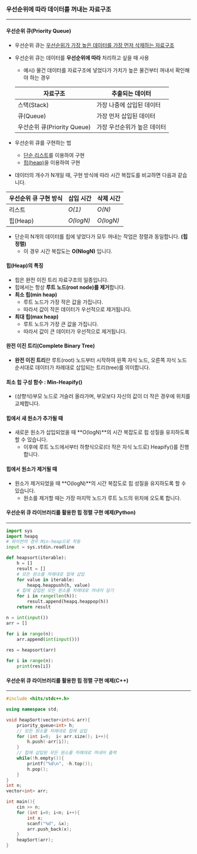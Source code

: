 ### 우선순위에 따라 데이터를 꺼내는 자료구조

---

#### 우선순위 큐(Priority Queue)

- 우선순위 큐는 <u>우선순위가 가장 높은 데이터를 가장 먼저 삭제하는 자료구조</u>

- 우선순위 큐는 데이터를 __우선순위에 따라__ 처리하고 싶을 때 사용

  - 예시) 물건 데이터를 자료구조에 넣었다가 가치가 높은 물건부터 꺼내서 확인해야 하는 경우

  | 자료구조                    | 추출되는 데이터             |
  | --------------------------- | --------------------------- |
  | 스택(Stack)                 | 가장 나중에 삽입된 데이터   |
  | 큐(Queue)                   | 가장 먼저 삽입된 데이터     |
  | 우선순위 큐(Priority Queue) | 가장 우선순위가 높은 데이터 |

- 우선순위 큐를 구현하는 법
  - <u>단순 리스트</u>를 이용하여 구현
  - <u>힙(heap)</u>을 이용하여 구현

- 데이터의 개수가 N개일 때, 구현 방식에 따라 시간 복잡도를 비교하면 다음과 같습니다.

| 우선순위 큐 구현 방식 | 삽입 시간 | 삭제 시간 |
| --------------------- | --------- | --------- |
| 리스트                | *O(1)*    | *O(N)*    |
| 힙(Heap)              | *O(logN)* | *O(logN)* |

- 단순히 N개의 데이터를 힙에 넣었다가 모두 꺼내는 작업은 정렬과 동일합니다. **(힙 정렬)**
  - 이 경우 시간 복잡도는 **O(NlogN)** 입니다.

#### 힙(Heap)의 특징

- 힙은 완전 이진 트리 자료구조의 일종입니다.
- 힙에서는 항상 **루트 노드(root node)를 제거**합니다.
- **최소 힙(min heap)**
  - 루트 노드가 가장 작은 값을 가집니다.
  - 따라서 값이 작은 데이터가 우선적으로 제거됩니다.
- **최대 힙(max heap)**
  - 루트 노드가 가장 큰 값을 가집니다.
  - 따라서 값이 큰 데이터가 우선적으로 제거됩니다.

#### 완전 이진 트리(Complete Binary Tree)

- **완전 이진 트리**란 루트(root) 노드부터 시작하여 왼쪽 자식 노드, 오른쪽 자식 노드 순서대로 데이터가 차례대로 삽입되는 트리(tree)를 의미합니다.

#### 최소 힙 구성 함수 : Min-Heapify()

- (상향식)부모 노드로 거슬러 올라가며, 부모보다 자신의 값이 더 작은 경우에 위치를 교체합니다.

#### 힙에서 새 원소가 추가될 때

- 새로운 원소가 삽입되었을 때 **O(logN)**의 시간 복잡도로 힙 성질을 유지하도록 할 수 있습니다.
  - 이후에 루트 노드에서부터 하향식으로(더 작은 자식 노드로) Heapify()를 진행합니다.

#### 힙에서 원소가 제거될 때

- 원소가 제거되었을 때 **O(logN)**의 시간 복잡도로 힙 성질을 유지하도록 할 수 있습니다.
  - 원소를 제거할 때는 가장 마지막 노드가 루트 노드의 위치에 오도록 합니다.



#### 우선순위 큐 라이브러리를 활용한 힙 정렬 구현 예제(Python)

---

```python
import sys
import heapq
# 파이썬의 경우 Min-heap으로 작동
input = sys.stdin.readline

def heapsort(iterable):
    h = []
    result = []
    # 모든 원소를 차례대로 힙에 삽입
    for value in iterable:
        heapq.heappush(h, value)
    # 힙에 삽입된 모든 원소를 차례대로 꺼내어 담기
    for i in range(len(h)):
        result.append(heapq.heappop(h))
    return result

n = int(input())
arr = []

for i in range(n):
    arr.append(int(input()))
    
res = heapsort(arr)

for i in range(n):
    print(res[i])
```



#### 우선순위 큐 라이브러리를 활용한 힙 정렬 구현 예제(C++)

---

```c++
#include <hits/stdc++.h>

using namespace std;

void heapSort(vector<int>& arr){
    priority_queue<int> h;
    // 모든 원소를 차례대로 힙에 삽입
    for (int i=0;  i< arr.size(); i++){
        h.push(-arr[i]);
    }
    // 힙에 삽입된 모든 원소를 차례대로 꺼내어 출력
    while(!h.empty()){
        printf("%d\n", -h.top());
        h.pop();
    }
}
int n;
vector<int> arr;

int main(){
    cin >> n;
    for (int i=0; i<n; i++){
        int x;
        scanf("%d", &x);
        arr.push_back(x);
    }
    heapSort(arr);
}
```

